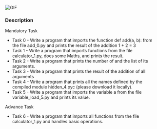 ![GIF](https://media.giphy.com/media/xT1R9J3wnjteHmjzxe/giphy.gif)

### Description
Mandatory Task

* Task 0 - Write a program that imports the function def add(a, b): from the file add_0.py and prints the result of the addition 1 + 2 = 3
* Task 1 - Write a program that imports functions from the file calculator_1.py, does some Maths, and prints the result.
* Task 2 - Write a program that prints the number of and the list of its arguments.
* Task 3 - Write a program that prints the result of the addition of all arguments
* Task 4 - Write a program that prints all the names defined by the compiled module hidden_4.pyc (please download it locally).
* Task 5 - Write a program that imports the variable a from the file variable_load_5.py and prints its value.

Advance Task

* Task 6 - Write a program that imports all functions from the file calculator_1.py and handles basic operations.